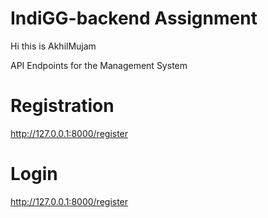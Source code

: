 # IndiGG-backend Assignment

Hi this is AkhilMujam 

API Endpoints for the Management System 

# Registration
http://127.0.0.1:8000/register

# Login
http://127.0.0.1:8000/register

